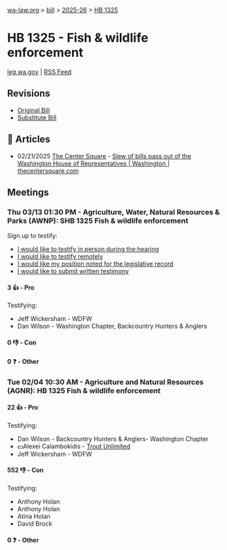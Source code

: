 [wa-law.org](/) > [bill](/bill/) > [2025-26](/bill/2025-26/) > [HB 1325](/bill/2025-26/hb/1325/)

# HB 1325 - Fish & wildlife enforcement
[leg.wa.gov](https://app.leg.wa.gov/billsummary?BillNumber=1325&Year=2025&Initiative=false) | [RSS Feed](./rss.xml)

## Revisions
* [Original Bill](1/)
* [Substitute Bill](S/)

## 📰 Articles
* 02/21/2025 [The Center Square](/org/the_center_square/) - [Slew of bills pass out of the Washington House of Representatives | Washington | thecentersquare.com](https://www.thecentersquare.com/washington/article_67329b24-eff2-11ef-8f14-c7be1b7a4b31.html#:~:text=Substitute%20House%20Bill%201325)

## Meetings
### Thu 03/13 01:30 PM - Agriculture, Water, Natural Resources & Parks (AWNP): SHB 1325 Fish & wildlife enforcement
Sign up to testify:
* [I would like to testify in person during the hearing](https://app.leg.wa.gov/csi/Testifier/Add?chamber=House&mId=33007&aId=165406&caId=26312&tId=1)
* [I would like to testify remotely](https://app.leg.wa.gov/csi/Testifier/Add?chamber=House&mId=33007&aId=165406&caId=26312&tId=2)
* [I would like my position noted for the legislative record](https://app.leg.wa.gov/csi/Testifier/Add?chamber=House&mId=33007&aId=165406&caId=26312&tId=3)
* [I would like to submit written testimony](https://app.leg.wa.gov/csi/Testifier/Add?chamber=House&mId=33007&aId=165406&caId=26312&tId=4)

#### 3 👍 - Pro
Testifying:
* Jeff Wickersham - WDFW
* Dan Wilson - Washington Chapter, Backcountry Hunters & Anglers

#### 0 👎 - Con

#### 0 ❓ - Other

### Tue 02/04 10:30 AM - Agriculture and Natural Resources (AGNR): HB 1325 Fish & wildlife enforcement
#### 22 👍 - Pro
Testifying:
* Dan Wilson - Backcountry Hunters & Anglers- Washington Chapter
* 💵Alexei Calambokidis - [Trout Unlimited](/org/trout_unlimited/)
* Jeff Wickersham - WDFW

#### 552 👎 - Con
Testifying:
* Anthony Holan
* Anthony Holan
* Atina Holan
* David Brock

#### 0 ❓ - Other
